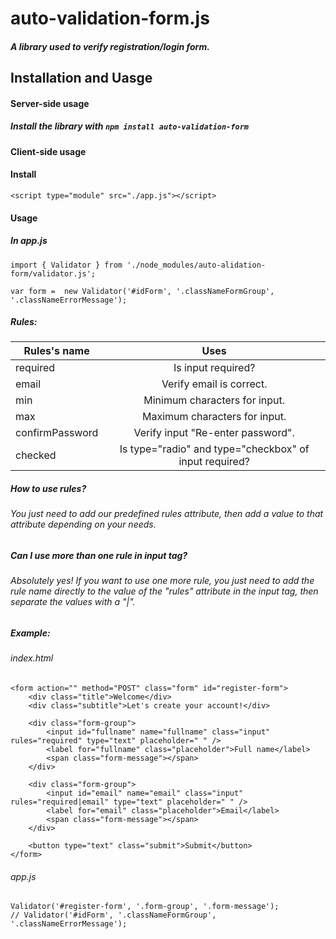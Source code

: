 # auto-validation-form.js
##### A library used to verify registration/login form.

## Installation and Uasge 

#### Server-side usage
##### Install the library with ```npm install auto-validation-form```

#### Client-side usage
#### Install
```
<script type="module" src="./app.js"></script>
```
#### Usage
##### In app.js
```
import { Validator } from './node_modules/auto-alidation-form/validator.js';

var form =  new Validator('#idForm', '.classNameFormGroup', '.classNameErrorMessage'); 
```
##### Rules: 

| Rules's name     | Uses                                                                |
| ---------------- |:-------------------------------------------------------------------:|
| required         | Is input required?                                                  |
| email            | Verify email is correct.                                            |
| min              | Minimum characters for input.                                       |
| max              | Maximum characters for input.                                       |
| confirmPassword  | Verify input "Re-enter password".                                   |
| checked          | Is type="radio" and type="checkbox" of input required?              |

##### How to use rules?
###### You just need to add our predefined rules attribute, then add a value to that attribute depending on your needs.

##### Can I use more than one rule in input tag?

###### Absolutely yes! If you want to use one more rule, you just need to add the rule name directly to the value of the "rules" attribute in the input tag, then separate the values ​​with a "|".

##### Example:
###### index.html
```
<form action="" method="POST" class="form" id="register-form">
    <div class="title">Welcome</div>
    <div class="subtitle">Let's create your account!</div>

    <div class="form-group">
        <input id="fullname" name="fullname" class="input" rules="required" type="text" placeholder=" " />
        <label for="fullname" class="placeholder">Full name</label>
        <span class="form-message"></span>
    </div>

    <div class="form-group">
        <input id="email" name="email" class="input" rules="required|email" type="text" placeholder=" " />
        <label for="email" class="placeholder">Email</label>
        <span class="form-message"></span>
    </div>

    <button type="text" class="submit">Submit</button>
</form>
```
###### app.js
```
Validator('#register-form', '.form-group', '.form-message');
// Validator('#idForm', '.classNameFormGroup', '.classNameErrorMessage');
```



